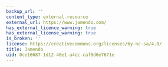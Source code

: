 ```yaml
---
backup_url: ''
content_type: external-resource
external_url: https://www.jamendo.com/
has_external_licence_warning: true
has_external_license_warning: true
is_broken: ''
license: https://creativecommons.org/licenses/by-nc-sa/4.0/
title: Jamendo
uid: 0ce16687-1d12-40e1-a4ec-caf0d6e7671e
---
```

